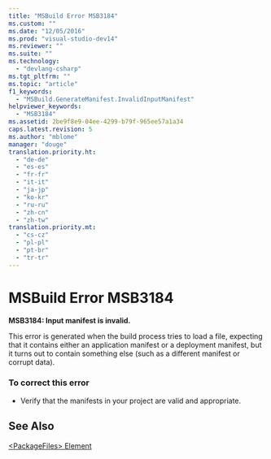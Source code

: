 ```yaml
---
title: "MSBuild Error MSB3184"
ms.custom: ""
ms.date: "12/05/2016"
ms.prod: "visual-studio-dev14"
ms.reviewer: ""
ms.suite: ""
ms.technology: 
  - "devlang-csharp"
ms.tgt_pltfrm: ""
ms.topic: "article"
f1_keywords: 
  - "MSBuild.GenerateManifest.InvalidInputManifest"
helpviewer_keywords: 
  - "MSB3184"
ms.assetid: 2be9f8e9-04ee-4299-b79f-965ee57a1a34
caps.latest.revision: 5
ms.author: "mblome"
manager: "douge"
translation.priority.ht: 
  - "de-de"
  - "es-es"
  - "fr-fr"
  - "it-it"
  - "ja-jp"
  - "ko-kr"
  - "ru-ru"
  - "zh-cn"
  - "zh-tw"
translation.priority.mt: 
  - "cs-cz"
  - "pl-pl"
  - "pt-br"
  - "tr-tr"
---
```

# MSBuild Error MSB3184
**MSB3184: Input manifest is invalid.**  
  
 This error is generated when the build process tries to load a file, expecting that it contains either an application manifest or a deployment manifest, but it turns out to contain something else (such as a different manifest or corrupt data).  
  
### To correct this error  
  
-   Verify that the manifests in your project are valid and appropriate.  
  
## See Also  
 [\<PackageFiles> Element](../deployment/-packagefiles--element--bootstrapper-.md)
